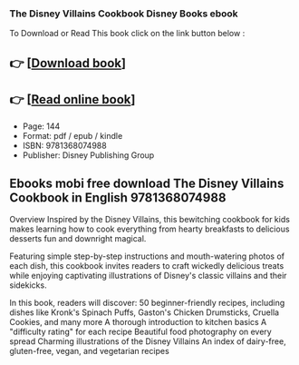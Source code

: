 ### The Disney Villains Cookbook Disney Books ebook

To Download or Read This book click on the link button below :

## 👉  [**[Download book](http://get-pdfs.com/download.php?group=book&from=github.com&id=675417&lnk=1081 "Download book")**]

## 👉  [**[Read online book](http://get-pdfs.com/download.php?group=book&from=github.com&id=675417&lnk=1081 "Read online book")**]


* Page: 144
* Format: pdf / epub / kindle
* ISBN: 9781368074988
* Publisher: Disney Publishing Group



## Ebooks mobi free download The Disney Villains Cookbook in English 9781368074988 


Overview
Inspired by the Disney Villains, this bewitching cookbook for kids makes learning how to cook everything from hearty breakfasts to delicious desserts fun and downright magical.

 Featuring simple step-by-step instructions and mouth-watering photos of each dish, this cookbook invites readers to craft wickedly delicious treats while enjoying captivating illustrations of Disney&#039;s classic villains and their sidekicks.

 In this book, readers will discover:
50 beginner-friendly recipes, including dishes like Kronk&#039;s Spinach Puffs, Gaston&#039;s Chicken Drumsticks, Cruella Cookies, and many more A thorough introduction to kitchen basics A &quot;difficulty rating&quot; for each recipe Beautiful food photography on every spread Charming illustrations of the Disney Villains An index of dairy-free, gluten-free, vegan, and vegetarian recipes



